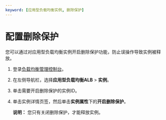 ```yaml
---
keyword: [应用型负载均衡实例, 删除保护]
---
```


# 配置删除保护

您可以通过对应用型负载均衡实例开启删除保护功能，防止误操作导致实例被释放。

1.  登录[负载均衡管理控制台](https://slb.console.aliyun.com/slb)。

2.  在左侧导航栏，选择**应用型负载均衡ALB** \> **实例**。

3.  单击需要开启删除保护的实例ID。

4.  单击实例详情页签，然后单击**实例属性**下的**开启删除保护**。

    **说明：** 您只有关闭删除保护，才能释放实例。


